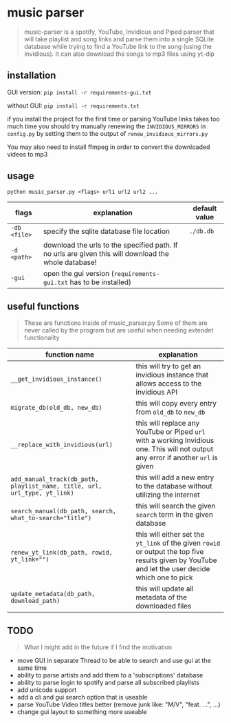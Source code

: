 # music parser
> music-parser is a spotify, YouTube, Invidious and Piped parser that will take playlist and song links and parse them into a single SQLite database while trying to find a YouTube link to the song (using the Invidious). It can also download the songs to mp3 files using yt-dlp


## installation
GUI version:
`pip install -r requirements-gui.txt`

without GUI:
`pip install -r requirements.txt`

if you install the project for the first time or parsing YouTube links takes too much time you should try manually renewing the `INVIDIOUS_MIRRORS` in `config.py` by setting them to the output of `renew_invidious_mirrors.py`

You may also need to install ffmpeg in order to convert the downloaded videos to mp3


## usage
`python music_parser.py <flags> url1 url2 url2 ...`

| flags | explanation | default value |
| -- | -- | -- |
| `-db <file>` | specify the sqlite database file location | `./db.db`
| `-d <path>` | download the urls to the specified path. If no urls are given this will download the whole database! | |
| `-gui` | open the gui version (`requirements-gui.txt` has to be installed) | |


## useful functions
> These are functions inside of music_parser.py Some of them are never called by the program but are useful when needing extendet functionality

| function name | explanation |
| -- | -- |
| `__get_invidious_instance()` | this will try to get an invidious instance that allows access to the invidious API
| `migrate_db(old_db, new_db)` | this will copy every entry from `old_db` to `new_db`
| `__replace_with_invidious(url)` | this will replace any YouTube or Piped `url` with a working Invidious one. This will not output any error if another `url` is given
| `add_manual_track(db_path, playlist_name, title, url, url_type, yt_link)` | this will add a new entry to the database without utilizing the internet
| `search_manual(db_path, search, what_to-search="title")` | this will search the given `search` term in the given database
| `renew_yt_link(db_path, rowid, yt_link="")` | this will either set the `yt_link` of the given `rowid` or output the top five results given by YouTube and let the user decide which one to pick
| `update_metadata(db_path, download_path)` | this will update all metadata of the downloaded files 


## TODO
> What I might add in the future if I find the motivation

- move GUI in separate Thread to be able to search and use gui at the same time
- ability to parse artists and add them to a 'subscriptions' database
- ability to parse login to spotify and parse all subscribed playlists
- add unicode support
- add a cli and gui search option that is useable
- parse YouTube Video titles better (remove junk like: "M/V", "feat. ...", ...)
- change gui layout to something more useable
